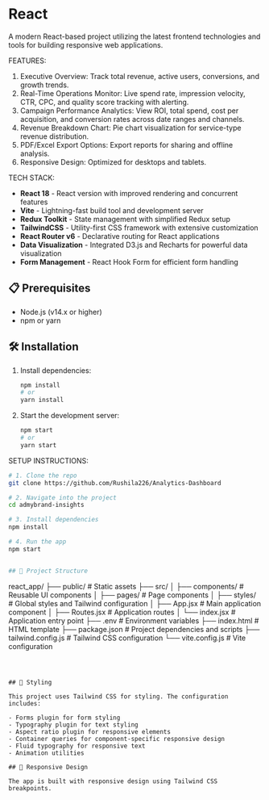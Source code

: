 # React

A modern React-based project utilizing the latest frontend technologies and tools for building responsive web applications.

FEATURES:


1) Executive Overview: Track total revenue, active users, conversions, and growth trends.
2) Real-Time Operations Monitor: Live spend rate, impression velocity, CTR, CPC, and quality score tracking with alerting.
3) Campaign Performance Analytics: View ROI, total spend, cost per acquisition, and conversion rates across date ranges and channels.
4) Revenue Breakdown Chart: Pie chart visualization for service-type revenue distribution.
5) PDF/Excel Export Options: Export reports for sharing and offline analysis.
6) Responsive Design: Optimized for desktops and tablets.


TECH STACK:

- **React 18** - React version with improved rendering and concurrent features
- **Vite** - Lightning-fast build tool and development server
- **Redux Toolkit** - State management with simplified Redux setup
- **TailwindCSS** - Utility-first CSS framework with extensive customization
- **React Router v6** - Declarative routing for React applications
- **Data Visualization** - Integrated D3.js and Recharts for powerful data visualization
- **Form Management** - React Hook Form for efficient form handling
  

## 📋 Prerequisites

- Node.js (v14.x or higher)
- npm or yarn

## 🛠️ Installation

1. Install dependencies:
   ```bash
   npm install
   # or
   yarn install
   ```
   
2. Start the development server:
   ```bash
   npm start
   # or
   yarn start
   ```

SETUP INSTRUCTIONS:
```bash
# 1. Clone the repo
git clone https://github.com/Rushila226/Analytics-Dashboard

# 2. Navigate into the project
cd admybrand-insights

# 3. Install dependencies
npm install

# 4. Run the app
npm start


## 📁 Project Structure

```
react_app/
├── public/             # Static assets
├── src/
│   ├── components/     # Reusable UI components
│   ├── pages/          # Page components
│   ├── styles/         # Global styles and Tailwind configuration
│   ├── App.jsx         # Main application component
│   ├── Routes.jsx      # Application routes
│   └── index.jsx       # Application entry point
├── .env                # Environment variables
├── index.html          # HTML template
├── package.json        # Project dependencies and scripts
├── tailwind.config.js  # Tailwind CSS configuration
└── vite.config.js      # Vite configuration
```



## 🎨 Styling

This project uses Tailwind CSS for styling. The configuration includes:

- Forms plugin for form styling
- Typography plugin for text styling
- Aspect ratio plugin for responsive elements
- Container queries for component-specific responsive design
- Fluid typography for responsive text
- Animation utilities

## 📱 Responsive Design

The app is built with responsive design using Tailwind CSS breakpoints.





